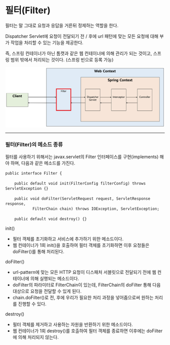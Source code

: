 # 필터(Filter)

필터는 말 그대로 요청과 응답을 거른뒤 정제하는 역할을 한다.

Dispatcher Servlet에 요청이 전달되기 전 / 후에 url 패턴에 맞는 모든 요청에 대해 부가 작업을 처리할 수 있는 기능을 제공한다.

즉, 스프링 컨테이너가 아닌 톰캣과 같은 웹 컨테이너에 의해 관리가 되는 것이고, 스프링 범위 밖에서 처리되는 것이다.
(스프링 빈으로 등록 가능)

![filter](/image/filter.png)

---

### 필터(Filter)의 메소드 종류

필터를 사용하기 위해서는 javax.servlet의 Filter 인터페이스를 구현(implements) 해야 하며, 다음과 같은 메소드를 가진다.

````
public interface Filter {

    public default void init(FilterConfig filterConfig) throws ServletException {}
 
    public void doFilter(ServletRequest request, ServletResponse response,
            FilterChain chain) throws IOException, ServletException;
 
    public default void destroy() {}
````

init()
- 필터 객체를 초기화하고 서비스에 추가하기 위한 메소드이다.
- 웹 컨테이너가 1회 init()을 호출하여 필터 객체를 초기화하면 이후 요청들은 doFilter()를 통해 처리된다.

doFilter()
- url-pattern에 맞는 모든 HTTP 요청이 디스패처 서블릿으로 전달되기 전에 웹 컨테이너에 의해 실행되는 메소드이다.
- doFilter의 파라미터로 FilterChain이 있는데, FilterChain의 doFilter 통해 다음 대상으로 요청을 전달할 수 있게 된다.
- chain.doFilter()로 전, 후에 우리가 필요한 처리 과정을 넣어줌으로써 원하는 처리를 진행할 수 있다.

destroy()
- 필터 객체를 제거하고 사용하는 자원을 반환하기 위한 메소드이다.
- 웹 컨테이너가 1회 destroy()를 호출하여 필터 객체를 종료하면 이후에는 doFilter에 의해 처리되지 않는다.
